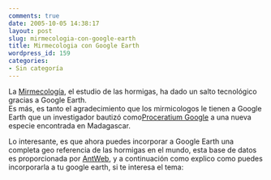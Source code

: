 ```yaml
---
comments: true
date: 2005-10-05 14:38:17
layout: post
slug: mirmecologia-con-google-earth
title: Mirmecologia con Google Earth
wordpress_id: 159
categories:
- Sin categoría
---
```


La [Mirmecología](http://www.seca-org.com/mirmecologia/mirmecologia.html), el estudio de las hormigas, ha dado un salto tecnológico gracias a Google Earth.  
Es más, es tanto el agradecimiento que los mirmicologos le tienen a Google Earth que un investigador bautizó como[Proceratium Google](http://www.antweb.org/description.do?rank=species&genus=proceratium&name=google&project=) a una nueva especie encontrada en Madagascar.

Lo interesante, es que ahora puedes incorporar a Google Earth una completa geo referencia de las hormigas en el mundo, esta base de datos es proporcionada por [AntWeb](http://www.antweb.org/), y a continuación como explico como puedes incorporarla a tu google earth, si te interesa el tema:



